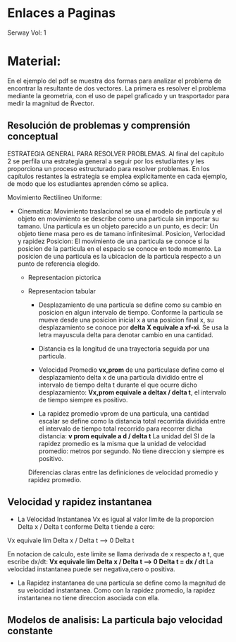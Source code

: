 # Enlaces a Paginas
Serway Vol: 1

# Material:
En el ejemplo del pdf se muestra dos formas para analizar el problema de encontrar la resultante de dos vectores. La primera es resolver el problema mediante la geometria, con el uso de papel graficado y un trasportador para medir la magnitud de Rvector.

## Resolución de problemas y comprensión conceptual 
ESTRATEGIA GENERAL PARA RESOLVER PROBLEMAS. Al final del capítulo 2 se perfila una estrategia general a seguir por los estudiantes y les proporciona un proceso estructurado para resolver problemas. En los capítulos restantes la estrategia se emplea explícitamente en cada ejemplo, de modo que los estudiantes aprenden cómo se aplica.

Movimiento Rectilineo Uniforme:
- Cinematica:
    Movimiento traslacional se usa el modelo de particula y el objeto en movimiento se describe como una particula sin importar su tamano. Una particula es un objeto parecido a un punto, es decir: Un objeto tiene masa pero es de tamano infinitesimal.
    Posicion, Verlocidad y rapidez
        Posicion: El movimiento de una particula se conoce si la posicion de la particula en el espacio se conoce en todo momento. La posicion de una particula es la ubicacion de la particula respecto a un punto de referencia elegido.
    - Representacion pictorica
    - Representacion tabular
        - Desplazamiento de una particula se define como su cambio en posicion en algun intervalo de tiempo. Conforme la particula se mueve desde una posicion inicial x a una posicion final x, su desplazamiento se conoce por **delta X equivale a xf-xi**.
        Se usa la letra mayuscula delta para denotar cambio en una cantidad.
        
        - Distancia es la longitud de una trayectoria seguida por una particula. 
        
        - Velocidad Promedio **vx,prom** de una particulase define como el desplazamiento delta x de una particula dividido entre el intervalo de tiempo delta t durante el que ocurre dicho desplazamiento: **Vx,prom equivale a deltax / delta t**, el intervalo de tiempo siempre es positivo.

        - La rapidez promedio vprom de una particula, una cantidad escalar se define como la distancia total recorrida dividida entre el intervalo de tiempo total recorrido para recorrer dicha distancia: **v prom equivale a d / delta t**
        La unidad del SI de la rapidez promedio es la misma que la unidad de velocidad promedio: metros por segundo. No tiene direccion y siempre es positivo.

        Diferencias claras entre las definiciones de velocidad promedio y rapidez promedio.

## Velocidad y rapidez instantanea
- La Velocidad Instantanea Vx es igual al valor limite de la proporcion Delta x / Delta t conforme Delta t tiende a cero:

Vx equivale lim Delta x / 
Delta t --> 0   Delta t

En notacion de calculo, este limite se llama derivada de x respecto a t, que escribe dx/dt:
    **Vx equivale lim Delta x / Delta t --> 0   Delta t = dx / dt**
La velocidad instantanea puede ser negativa,cero o positiva.

- La Rapidez instantanea de una particula se define como la magnitud de su velocidad instantanea. Como con la rapidez promedio, la rapidez instantanea no tiene direccion asociada con ella.

## Modelos de analisis: La particula bajo velocidad constante



